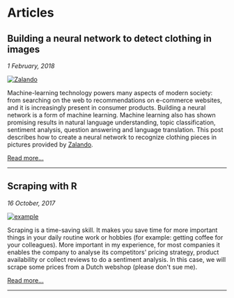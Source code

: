 # Articles

## Building a neural network to detect clothing in images

*1 February, 2018*

[![Zalando](https://i.imgur.com/VrKiMgq.png)](/building-a-neural-network)

Machine-learning technology powers many aspects of modern society: from searching on the web to recommendations on e-commerce websites, and it is increasingly present in consumer products. Building a neural network is a form of machine learning. Machine learning also has shown promising results in natural language understanding, topic classification, sentiment analysis, question answering and language translation. This post describes how to create a neural network to recognize clothing pieces in pictures provided by [Zalando](https://zalando.com). 

[Read more...](building-a-neural-network/)

___

## Scraping with R
*16 October, 2017*

[![example](https://i.imgur.com/EslEU0Y.png)](/scraping_with_R)

Scraping is a time-saving skill. It makes you save time for more important things in your daily routine work or hobbies (for example: getting coffee for your colleagues). More important in my experience, for most companies it enables the company to analyse its competitors' pricing strategy, product availability or collect reviews to do a sentiment analysis. In this case, we will scrape some prices from a Dutch webshop (please don't sue me). 

[Read more...](scraping_with_R/)

___
